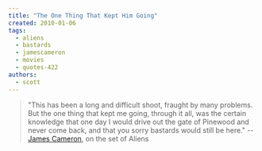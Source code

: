 ```yaml
---
title: "The One Thing That Kept Him Going"
created: 2010-01-06
tags: 
  - aliens
  - bastards
  - jamescameron
  - movies
  - quotes-422
authors: 
  - scott
---
```


> "This has been a long and difficult shoot, fraught by many problems. But the one thing that kept me going, through it all, was the certain knowledge that one day I would drive out the gate of Pinewood and never come back, and that you sorry bastards would still be here." \-- [James Cameron](http://www.slashfilm.com/2009/12/23/how-james-cameron-put-down-a-mutiny-on-the-set-of-aliens/), on the set of Aliens
